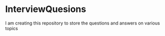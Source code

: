 # InterviewQuesions
I am creating this repository to store the questions and answers on various topics
